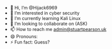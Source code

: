 - 👋 Hi, I’m @Hijack6969
- 👀 I’m interested in cyber security  
- 🌱 I’m currently learning Kali Linux
- 💞️ I’m looking to collaborate on (ASK)
- 📫 How to reach me admin@stuartpearson.uk
- 😄 Pronouns:
- ⚡ Fun fact: Guess?

<!---
Hijack6969/Hijack6969 is a ✨ special ✨ repository because its `README.md` (this file) appears on your GitHub profile.
You can click the Preview link to take a look at your changes.
--->
